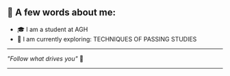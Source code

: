 ## 🧐 A few words about me:
- 🎓 I am a student at AGH
- 🌱 I am currently exploring: TECHNIQUES OF PASSING STUDIES

---

*"Follow what drives you"* 🌟

---
